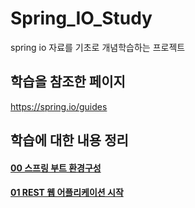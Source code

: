 # Spring_IO_Study
spring io 자료를 기초로 개념학습하는 프로젝트

## 학습을 참조한 페이지
https://spring.io/guides

## 학습에 대한 내용 정리
[<h4>00 스프링 부트 환경구성</h4>](https://github.com/ParkPrin/Spring_IO_Study/tree/master/README%20%ED%8E%98%EC%9D%B4%EC%A7%80/chapter_00%20%EC%8A%A4%ED%94%84%EB%A7%81%20%EB%B6%80%ED%8A%B8%20%ED%99%98%EA%B2%BD%EA%B5%AC%EC%84%B1)

[<h4>01 REST 웹 어플리케이션 시작</h4>](https://github.com/ParkPrin/Spring_IO_Study/tree/master/README%20%ED%8E%98%EC%9D%B4%EC%A7%80/chapter_01%20REST%20%EC%9B%B9%20%EC%96%B4%ED%94%8C%EB%A6%AC%EC%BC%80%EC%9D%B4%EC%85%98%20%EC%8B%9C%EC%9E%91)
